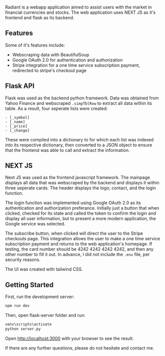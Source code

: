 Radiant is a webapp application aimed to assist users with the market in financial currencies and stocks. The web application uses NEXT JS as it's frontend and flask as its backend. 

## Features

Some of it's features include:

- Webscraping data with BeautifulSoup
- Google OAuth 2.0 for authentication and authorization 
- Stripe integration for a one time service subscription payment, redirected to stripe's checkout page

## Flask API

Flask was used as the backend python framework. Data was obtained from Yahoo Finance and webscraped `.simpTblRow` to extract all data within its table. As a result, four seperate lists were created:
```
- [_symbol]
- [_name]
- [_price]
- [_change]
```

These were compiled into a dictionary to for which each list was indexed into its respective dictionary, then converted to a JSON object to ensure that the frontend was able to call and extract the information. 

## NEXT JS 

Next JS was used as the frontend javascript framework. The mainpage displays all data that was webscraped by the backend and displays it within three seperate cards.
The header displays the logo, contact, and the login function.

The login function was implemented using Google OAuth 2.0 as its authentication and authorization preferance. Initially just a button that when clicked, checked for its state and called the token to confirm the login and display all user information, but to present a more modern application, the Google service was selected.

The subscribe button, when clicked will direct the user to the Stripe checkouts page. This integration allows the user to make a one time service subscription payment and returns to the web application's homepage. If testing, the card number should be 4242 4242 4242 4242, and then any other number to fill it out. In advance, I did not include the `.env` file, per security reasons. 

The UI was created with tailwind CSS. 

## Getting Started

First, run the development server:

```bash
npm run dev
```

Then, open flask-server folder and run:

```bash
venv\scripts\activate
python server.py
```

Open [http://localhost:3000](http://localhost:3000) with your browser to see the result.

If there are any further questions, please do not hesitate and contact me. 
